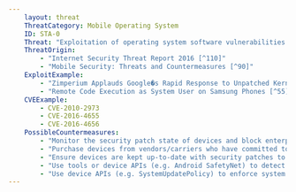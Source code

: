 ```yaml
---
    layout: threat
    ThreatCategory: Mobile Operating System
    ID: STA-0
    Threat: "Exploitation of operating system software vulnerabilities to gain escalated privileges."
    ThreatOrigin:
        - "Internet Security Threat Report 2016 [^110]"
        - "Mobile Security: Threats and Countermeasures [^90]"
    ExploitExample:
        - "Zimperium Applauds Google�s Rapid Response to Unpatched Kernel Exploit [^213]"
        - "Remote Code Execution as System User on Samsung Phones [^55]"
    CVEExample:
        - CVE-2010-2973
        - CVE-2016-4655
        - CVE-2016-4656
    PossibleCountermeasures:
        - "Monitor the security patch state of devices and block enterprise connectivity from out-of-date devices with known exploitable vulnerabilities."
        - "Purchase devices from vendors/carriers who have committed to providing timely updates or who have known track records for prompt updates."
        - "Ensure devices are kept up-to-date with security patches to decrease the likelihood that they can be rooted/jailbroken."
        - "Use tools or device APIs (e.g. Android SafetyNet) to detect and block enterprise connectivity from known compromised devices."
        - "Use device APIs (e.g. SystemUpdatePolicy) to enforce system update policies."
---
```

